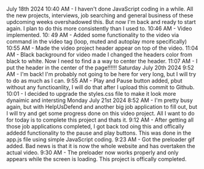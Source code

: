 July 18th 2024
10:40 AM - I haven't done JavaScript coding in a while. All the new projects, interviews, job searching and general business of these updcoming weeks overshadowed this. But now I'm back and ready to start again. I plan to do this more consistently than I used to.
10:46 AM - Video implemented.
10: 49 AM - Added some functionality to the video via command in the video tag (loop, muted and autoplay more specifically)
10:55 AM - Made the video project header appear on top of the video.
11:04 AM - Black background for video made I changed the headers color from black to white. Now I need to find a a way to center the header.
11:07 AM - I put the header in the center of the page!!!!!!
Saturday July 20th 2024
9:52 AM - I'm back! I'm probably not going to be here for very long, but I will try to do as much as I can.
9:55 AM - Play and Pause button added, pbut without any functioanlity, I will do that after I upload this commit to Github.
10:01 - I decided to upgrade the styles.css file to make it look more dynaimic and intersting
Monday July 21st 2024
8:52 AM - I'm pretty busy again, but with HelpUsDefend and another big job application to fill out, but I will try and get some progress done on this video project. All I want to do for today is to complete this project and thats it.
9:12 AM - After getting all those job applications completed, I got back tod oing this and offically addedd functionality to the pause and play buttons. This was done in the app.js file using simple JavaScript coding.
9:23 AM - Got the preloader gif added. Bad news is that it is now the whole website and has overtaken the actual video.
9:30 AM - The preloader now works properly and only appears while the screen is loading. This project is offically completed.